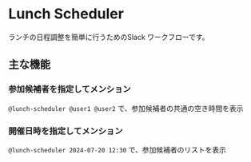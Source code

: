 # Lunch Scheduler

ランチの日程調整を簡単に行うためのSlack ワークフローです。  


## 主な機能

### 参加候補者を指定してメンション
`@lunch-scheduler @user1 @user2` で、参加候補者の共通の空き時間を表示

### 開催日時を指定してメンション
`@lunch-scheduler 2024-07-20 12:30` で、参加候補者のリストを表示
